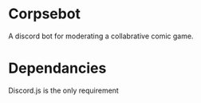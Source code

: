 # Corpsebot
A discord bot for moderating a collabrative comic game.

# Dependancies
Discord.js is the only requirement
